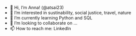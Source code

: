 - 👋 Hi, I’m Anna! (@atsai23)
- 👀 I’m interested in sustinability, social justice, travel, nature
- 🌱 I’m currently learning Python and SQL
- 💞️ I’m looking to collaborate on ...
- 📫 How to reach me: LinkedIn

<!---
atsai23/atsai23 is a ✨ special ✨ repository because its `README.md` (this file) appears on your GitHub profile.
You can click the Preview link to take a look at your changes.
--->
